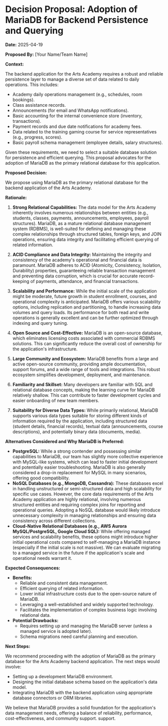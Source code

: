 # Decision Proposal: Adoption of MariaDB for Backend Persistence and Querying

**Date:** 2025-04-19

**Proposed By:** [Your Name/Team Name]

**Context:**

The backend application for the Arts Academy requires a robust and
reliable persistence layer to manage a diverse set of data related
to daily operations. This includes:

* Academy daily operations management (e.g., schedules, room
  bookings).
* Class assistance records.
* Announcements (for email and WhatsApp notifications).
* Basic accounting for the internal convenience store
  (inventory, transactions).
* Payment records and due date notifications for academy fees.
* Data related to the training gaming course for service
  representatives (e.g., progress, scores).
* Basic payroll schema management (employee details, salary
  structures).

Given these requirements, we need to select a suitable database
solution for persistence and efficient querying. This proposal
advocates for the adoption of MariaDB as the primary relational
database for this application.

**Proposed Decision:**

We propose using MariaDB as the primary relational database for the
backend application of the Arts Academy.

**Rationale:**

1.  **Strong Relational Capabilities:** The data model for the Arts
    Academy inherently involves numerous relationships between
    entities (e.g., students, classes, payments, announcements,
    employees, payroll structures). MariaDB, as a mature relational
    database management system (RDBMS), is well-suited for defining
    and managing these complex relationships through structured
    tables, foreign keys, and JOIN operations, ensuring data
    integrity and facilitating efficient querying of related
    information.

2.  **ACID Compliance and Data Integrity:** Maintaining the integrity
    and consistency of the academy's operational and financial
    data is paramount. MariaDB adheres to ACID (Atomicity,
    Consistency, Isolation, Durability) properties, guaranteeing
    reliable transaction management and preventing data corruption,
    which is crucial for accurate record-keeping of payments,
    attendance, and financial transactions.

3.  **Scalability and Performance:** While the initial scale of the
    application might be moderate, future growth in student
    enrollment, courses, and operational complexity is anticipated.
    MariaDB offers various scalability options, including
    replication and partitioning, to handle increasing data volumes
    and query loads. Its performance for both read and write
    operations is generally excellent and can be further optimized
    through indexing and query tuning.

4.  **Open Source and Cost-Effective:** MariaDB is an open-source
    database, which eliminates licensing costs associated with
    commercial RDBMS solutions. This can significantly reduce the
    overall cost of ownership for the application's infrastructure.

5.  **Large Community and Ecosystem:** MariaDB benefits from a large
    and active open-source community, providing ample
    documentation, support forums, and a wide range of tools and
    integrations. This robust ecosystem simplifies development,
    deployment, and maintenance.

6.  **Familiarity and Skillset:** Many developers are familiar with
    SQL and relational database concepts, making the learning curve
    for MariaDB relatively shallow. This can contribute to faster
    development cycles and easier onboarding of new team members.

7.  **Suitability for Diverse Data Types:** While primarily
    relational, MariaDB supports various data types suitable for
    storing different kinds of information required by the
    application, including structured data (student details,
    financial records), textual data (announcements, course
    descriptions), and potentially binary data (documents, media).

**Alternatives Considered and Why MariaDB is Preferred:**

* **PostgreSQL:** While a strong contender and possessing similar
  capabilities to MariaDB, our team has slightly more collective
  experience with MySQL-like systems, which can lead to faster
  initial development and potentially easier troubleshooting.
  MariaDB is also generally considered a drop-in replacement for
  MySQL in many scenarios, offering good compatibility.
* **NoSQL Databases (e.g., MongoDB, Cassandra):** These databases
  excel in handling unstructured or semi-structured data and high
  scalability for specific use cases. However, the core data
  requirements of the Arts Academy application are highly
  relational, involving numerous structured entities and requiring
  complex joins for reporting and operational queries. Adopting a
  NoSQL database would likely introduce unnecessary complexity in
  managing relationships and ensuring data consistency across
  different collections.
* **Cloud-Native Relational Databases (e.g., AWS Aurora
  MySQL/PostgreSQL, Google Cloud SQL):** While offering managed
  services and scalability benefits, these options might introduce
  higher initial operational costs compared to self-managing a
  MariaDB instance (especially if the initial scale is not
  massive). We can evaluate migrating to a managed service in the
  future if the application's scale and operational needs warrant
  it.

**Expected Consequences:**

* **Benefits:**
    * Reliable and consistent data management.
    * Efficient querying of related information.
    * Lower initial infrastructure costs due to the open-source
      nature of MariaDB.
    * Leveraging a well-established and widely supported
      technology.
    * Facilitates the implementation of complex business logic
      involving relational data.
* **Potential Drawbacks:**
    * Requires setting up and managing the MariaDB server (unless a
      managed service is adopted later).
    * Schema migrations need careful planning and execution.

**Next Steps:**

We recommend proceeding with the adoption of MariaDB as the primary
database for the Arts Academy backend application. The next steps
would involve:

* Setting up a development MariaDB environment.
* Designing the initial database schema based on the application's
  data model.
* Integrating MariaDB with the backend application using
  appropriate database connectors or ORM libraries.

We believe that MariaDB provides a solid foundation for the
application's data management needs, offering a balance of
reliability, performance, cost-effectiveness, and community
support.
support.